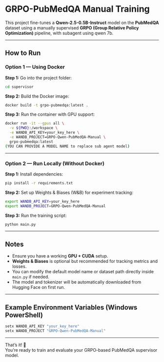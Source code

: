 #  GRPO-PubMedQA Manual Training

This project fine-tunes a **Qwen-2.5-0.5B-Instruct** model on the **PubMedQA** dataset using a manually supervised **GRPO (Group Relative Policy Optimization)** pipeline, with subagent using qwen 7b.

---

##  How to Run

###  Option 1 — Using Docker

**Step 1:** Go into the project folder:
```bash
cd supervisor
```

**Step 2:** Build the Docker image:
```bash
docker build -t grpo-pubmedqa:latest .
```

**Step 3:** Run the container with GPU support:
```bash
docker run -it --gpus all \
  -v ${PWD}:/workspace \
  -e WANDB_API_KEY=your_key_here \
  -e WANDB_PROJECT=GRPO-Qwen-PubMedQA-Manual \
  grpo-pubmedqa:latest
(YOU CAN PROVIDE A MODEL NAME to replace sub agent model)
```

---

###  Option 2 — Run Locally (Without Docker)

**Step 1:** Install dependencies:
```bash
pip install -r requirements.txt
```

**Step 2:** Set up Weights & Biases (W&B) for experiment tracking:
```bash
export WANDB_API_KEY=your_key_here
export WANDB_PROJECT=GRPO-Qwen-PubMedQA-Manual
```

**Step 3:** Run the training script:
```bash
python main.py
```

---

##  Notes

- Ensure you have a working **GPU + CUDA** setup.  
- **Weights & Biases** is optional but recommended for tracking metrics and losses.  
- You can modify the default model name or dataset path directly inside `main.py` if needed.  
- The model and tokenizer will be automatically downloaded from Hugging Face on first run.

---

##  Example Environment Variables (Windows PowerShell)
```powershell
setx WANDB_API_KEY "your_key_here"
setx WANDB_PROJECT "GRPO-Qwen-PubMedQA-Manual"
```

---

That’s it! 🎯  
You’re ready to train and evaluate your GRPO-based PubMedQA supervisor model.
